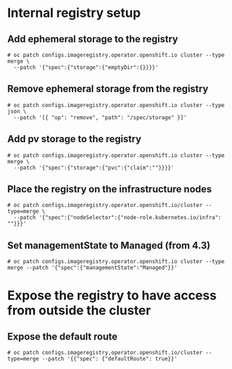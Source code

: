 # Internal registry setup

## Add ephemeral storage to the registry
```
# oc patch configs.imageregistry.operator.openshift.io cluster --type merge \
  --patch '{"spec":{"storage":{"emptyDir":{}}}}'
```

## Remove ephemeral storage from the registry

```
# oc patch configs.imageregistry.operator.openshift.io cluster --type json \
  --patch '[{ "op": "remove", "path": "/spec/storage" }]'
```

## Add pv storage to the registry

```
# oc patch configs.imageregistry.operator.openshift.io cluster --type merge \
  --patch '{"spec":{"storage":{"pvc":{"claim":""}}}}'
```

## Place the registry on the infrastructure nodes

```
# oc patch configs.imageregistry.operator.openshift.io/cluster --type=merge \
  --patch '{"spec":{"nodeSelector":{"node-role.kubernetes.io/infra": ""}}}'
```

## Set managementState to Managed (from 4.3)

```
# oc patch configs.imageregistry.operator.openshift.io cluster --type merge --patch '{"spec":{"managementState":"Managed"}}'
```
# Expose the registry to have access from outside the cluster
## Expose the default route

```
# oc patch configs.imageregistry,operator.openshift.io/cluster --type=merge --patch '{{"spec": {"defaultRoute": true}}'
```

